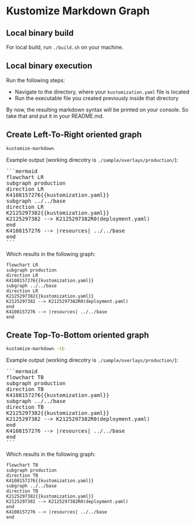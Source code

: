 # Kustomize Markdown Graph

## Local binary build

For local build, run `./build.sh` on your machine.

## Local binary execution

Run the following steps:
* Navigate to the directory, where your `kustomization.yaml` file is located
* Run the executable file you created previously inside that directory

By now, the resulting markdown syntax will be printed on your console. So take that and put it in your README.md.

## Create Left-To-Right oriented graph

```sh
kustomize-markdown
```

Example output (working direcotry is `./sample/overlays/production/`):
<pre>
```mermaid
flowchart LR
subgraph production
direction LR
K4108157276{{kustomization.yaml}}
subgraph ../../base
direction LR
K2125297382{{kustomization.yaml}}
K2125297382 --> K2125297382R0(deployment.yaml)
end
K4108157276 --> |resources| ../../base
end
```
</pre>

Which results in the following graph:

```mermaid
flowchart LR
subgraph production
direction LR
K4108157276{{kustomization.yaml}}
subgraph ../../base
direction LR
K2125297382{{kustomization.yaml}}
K2125297382 --> K2125297382R0(deployment.yaml)
end
K4108157276 --> |resources| ../../base
end
```

## Create Top-To-Bottom oriented graph

```sh
kustomize-markdown -tb
```

Example output (working direcotry is `./sample/overlays/production/`):
<pre>
```mermaid
flowchart TB
subgraph production
direction TB
K4108157276{{kustomization.yaml}}
subgraph ../../base
direction TB
K2125297382{{kustomization.yaml}}
K2125297382 --> K2125297382R0(deployment.yaml)
end
K4108157276 --> |resources| ../../base
end
```
</pre>

Which results in the following graph:

```mermaid
flowchart TB
subgraph production
direction TB
K4108157276{{kustomization.yaml}}
subgraph ../../base
direction TB
K2125297382{{kustomization.yaml}}
K2125297382 --> K2125297382R0(deployment.yaml)
end
K4108157276 --> |resources| ../../base
end
```

